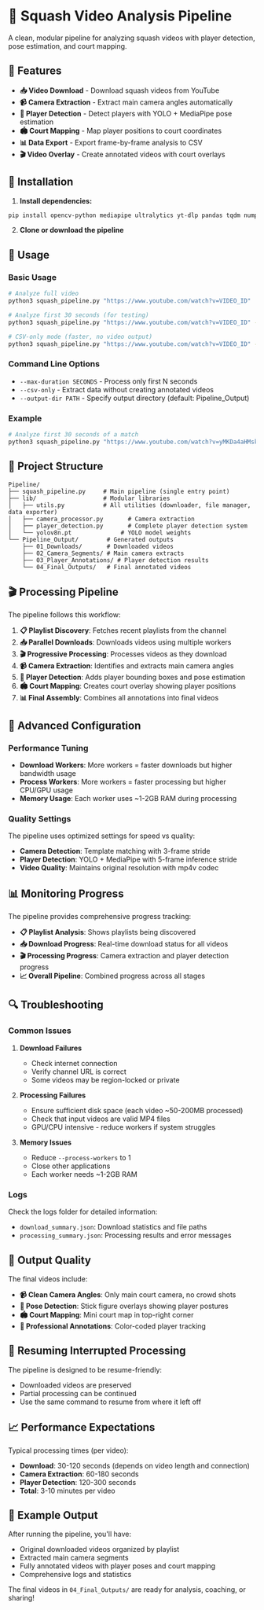 # 🏸 Squash Video Analysis Pipeline

A clean, modular pipeline for analyzing squash videos with player detection, pose estimation, and court mapping.

## 🚀 Features

- **📥 Video Download** - Download squash videos from YouTube  
- **📹 Camera Extraction** - Extract main camera angles automatically
- **🤸 Player Detection** - Detect players with YOLO + MediaPipe pose estimation
- **🏟️ Court Mapping** - Map player positions to court coordinates
- **📊 Data Export** - Export frame-by-frame analysis to CSV
- **🎬 Video Overlay** - Create annotated videos with court overlays

## 🔧 Installation

1. **Install dependencies:**
```bash
pip install opencv-python mediapipe ultralytics yt-dlp pandas tqdm numpy
```

2. **Clone or download the pipeline**

## 🎯 Usage

### Basic Usage
```bash
# Analyze full video
python3 squash_pipeline.py "https://www.youtube.com/watch?v=VIDEO_ID"

# Analyze first 30 seconds (for testing)
python3 squash_pipeline.py "https://www.youtube.com/watch?v=VIDEO_ID" --max-duration 30

# CSV-only mode (faster, no video output)
python3 squash_pipeline.py "https://www.youtube.com/watch?v=VIDEO_ID" --csv-only
```

### Command Line Options
- `--max-duration SECONDS` - Process only first N seconds
- `--csv-only` - Extract data without creating annotated videos
- `--output-dir PATH` - Specify output directory (default: Pipeline_Output)

### Example
```bash
# Analyze first 30 seconds of a match
python3 squash_pipeline.py "https://www.youtube.com/watch?v=yMKDa4aHMsk" --max-duration 30
```

## 📁 Project Structure

```
Pipeline/
├── squash_pipeline.py     # Main pipeline (single entry point)
├── lib/                   # Modular libraries
│   ├── utils.py           # All utilities (downloader, file manager, data exporter)
│   ├── camera_processor.py       # Camera extraction
│   ├── player_detection.py       # Complete player detection system
│   └── yolov8n.pt              # YOLO model weights
└── Pipeline_Output/        # Generated outputs
    ├── 01_Downloads/       # Downloaded videos
    ├── 02_Camera_Segments/ # Main camera extracts
    ├── 03_Player_Annotations/ # Player detection results
    └── 04_Final_Outputs/   # Final annotated videos
```

## 🎬 Processing Pipeline

The pipeline follows this workflow:

1. **📋 Playlist Discovery**: Fetches recent playlists from the channel
2. **📥 Parallel Downloads**: Downloads videos using multiple workers
3. **🎬 Progressive Processing**: Processes videos as they download
4. **📹 Camera Extraction**: Identifies and extracts main camera angles
5. **🤸 Player Detection**: Adds player bounding boxes and pose estimation
6. **🏟️ Court Mapping**: Creates court overlay showing player positions
7. **📊 Final Assembly**: Combines all annotations into final videos

## 🔧 Advanced Configuration

### Performance Tuning

- **Download Workers**: More workers = faster downloads but higher bandwidth usage
- **Process Workers**: More workers = faster processing but higher CPU/GPU usage
- **Memory Usage**: Each worker uses ~1-2GB RAM during processing

### Quality Settings

The pipeline uses optimized settings for speed vs quality:
- **Camera Detection**: Template matching with 3-frame stride
- **Player Detection**: YOLO + MediaPipe with 5-frame inference stride
- **Video Quality**: Maintains original resolution with mp4v codec

## 📊 Monitoring Progress

The pipeline provides comprehensive progress tracking:

- **📋 Playlist Analysis**: Shows playlists being discovered
- **📥 Download Progress**: Real-time download status for all videos
- **🎬 Processing Progress**: Camera extraction and player detection progress
- **📈 Overall Pipeline**: Combined progress across all stages

## 🔍 Troubleshooting

### Common Issues

1. **Download Failures**
   - Check internet connection
   - Verify channel URL is correct
   - Some videos may be region-locked or private

2. **Processing Failures**
   - Ensure sufficient disk space (each video ~50-200MB processed)
   - Check that input videos are valid MP4 files
   - GPU/CPU intensive - reduce workers if system struggles

3. **Memory Issues**
   - Reduce `--process-workers` to 1
   - Close other applications
   - Each worker needs ~1-2GB RAM

### Logs

Check the logs folder for detailed information:
- `download_summary.json`: Download statistics and file paths
- `processing_summary.json`: Processing results and error messages

## 🎯 Output Quality

The final videos include:

- **📹 Clean Camera Angles**: Only main court camera, no crowd shots
- **🤸 Pose Detection**: Stick figure overlays showing player postures
- **🏟️ Court Mapping**: Mini court map in top-right corner
- **🎨 Professional Annotations**: Color-coded player tracking

## 🔄 Resuming Interrupted Processing

The pipeline is designed to be resume-friendly:
- Downloaded videos are preserved
- Partial processing can be continued
- Use the same command to resume from where it left off

## 📈 Performance Expectations

Typical processing times (per video):
- **Download**: 30-120 seconds (depends on video length and connection)
- **Camera Extraction**: 60-180 seconds
- **Player Detection**: 120-300 seconds
- **Total**: 3-10 minutes per video

## 🎉 Example Output

After running the pipeline, you'll have:
- Original downloaded videos organized by playlist
- Extracted main camera segments
- Fully annotated videos with player poses and court mapping
- Comprehensive logs and statistics

The final videos in `04_Final_Outputs/` are ready for analysis, coaching, or sharing!
